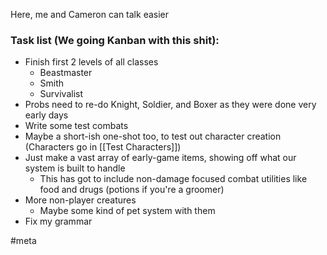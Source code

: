 Here, me and Cameron can talk easier

### Task list (We going Kanban with this shit):
- Finish first 2 levels of all classes
	- Beastmaster
	- Smith
	- Survivalist
- Probs need to re-do Knight, Soldier, and Boxer as they were done very early days
- Write some test combats
- Maybe a short-ish one-shot too, to test out character creation (Characters go in [[Test Characters]])
- Just make a vast array of early-game items, showing off what our system is built to handle
	- This has got to include non-damage focused combat utilities like food and drugs (potions if you're a groomer)
- More non-player creatures
	- Maybe some kind of pet system with them
- Fix my grammar

#meta